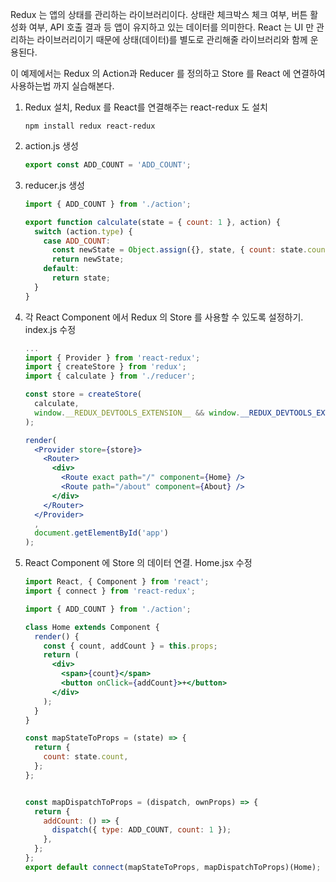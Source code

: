 Redux 는 앱의 상태를 관리하는 라이브러리이다. 상태란 체크박스 체크 여부, 버튼 활성화 여부, API 호출 결과 등 앱이 유지하고 있는 데이터를 의미한다. React 는 UI 만 관리하는 라이브러리이기 때문에 상태(데이터)를 별도로 관리해줄 라이브러리와 함께 운용된다.

이 예제에서는 Redux 의 Action과 Reducer 를 정의하고 Store 를 React 에 연결하여 사용하는법 까지 실습해본다.

1. Redux 설치, Redux 를 React를 연결해주는 react-redux 도 설치

   ```shell
   npm install redux react-redux
   ```

2. action.js 생성

   ```javascript
   export const ADD_COUNT = 'ADD_COUNT';
   ```

3. reducer.js 생성

   ```javascript
   import { ADD_COUNT } from './action';
   
   export function calculate(state = { count: 1 }, action) {
     switch (action.type) {
       case ADD_COUNT:
         const newState = Object.assign({}, state, { count: state.count + action.count });
         return newState;
       default:
         return state;
     }
   }
   ```

4. 각 React Component 에서 Redux 의 Store 를 사용할 수 있도록 설정하기. index.js 수정

   ```jsx
   ...
   import { Provider } from 'react-redux';
   import { createStore } from 'redux';
   import { calculate } from './reducer';
   
   const store = createStore(
     calculate,
     window.__REDUX_DEVTOOLS_EXTENSION__ && window.__REDUX_DEVTOOLS_EXTENSION__() // debug 용
   );
   
   render(
     <Provider store={store}>
       <Router>
         <div>
           <Route exact path="/" component={Home} />
           <Route path="/about" component={About} />
         </div>
       </Router>
     </Provider>
     ,
     document.getElementById('app')
   );
   
   
   ```

5. React Component 에 Store 의 데이터 연결. Home.jsx 수정

   ```jsx
   import React, { Component } from 'react';
   import { connect } from 'react-redux';
   
   import { ADD_COUNT } from './action';
   
   class Home extends Component {
     render() {
       const { count, addCount } = this.props;
       return (
         <div>
           <span>{count}</span>
           <button onClick={addCount}>+</button>
         </div>
       );
     }
   }
   
   const mapStateToProps = (state) => {
     return {
       count: state.count,
     };
   };
   
   
   const mapDispatchToProps = (dispatch, ownProps) => {
     return {
       addCount: () => {
         dispatch({ type: ADD_COUNT, count: 1 });
       },
     };
   };
   export default connect(mapStateToProps, mapDispatchToProps)(Home);
   ```

   